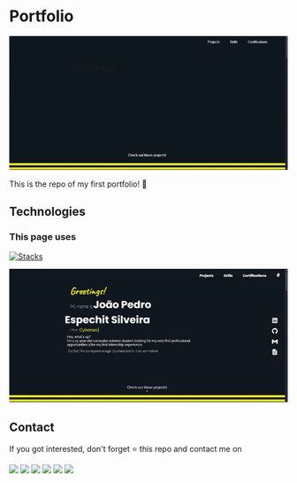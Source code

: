 # Portfolio

<p align="center">
  <img src="./assets/img/Cover.gif">
</p>

This is the repo of my first portfolio! 🎉

## Technologies
### This page uses <br>
[![Stacks](https://skillicons.dev/icons?i=html,css,javascript)](https://skillicons.dev)

<p align="center">
  <img src="./assets/img/ColorTheme.gif">
</p>

## Contact
If you got interested, don't forget ⭐ this repo and contact me on
<div>
    <a href="https://www.linkedin.com/in/jpsilveira11/" target="_blank"><img src="https://img.shields.io/badge/-LinkedIn-%230077B5?style=for-the-badge&logo=linkedin&logoColor=white" target="_blank"></a>
    <a href="mailto:jpespechit@gmail.com" target="_blank"><img src="https://img.shields.io/badge/Gmail-D14836?style=for-the-badge&logo=gmail&logoColor=white" target="_blank"></a>
    <a href="mailto:2019200901@aluno.unicarioca.edu.br" target="_blank"><img src="https://img.shields.io/badge/Microsoft_Outlook-0078D4?style=for-the-badge&logo=microsoft-outlook&logoColor=white"></a>
    <a href="https://wa.me/+5521993280079?text=Hey!" target="_blank"><img src="https://img.shields.io/badge/WhatsApp-25D366?style=for-the-badge&logo=whatsapp&logoColor=white"></a>
    <a href="https://discordapp.com/users/260088005740593153" target="_blank"><img src="https://img.shields.io/badge/Discord-7289DA?style=for-the-badge&logo=discord&logoColor=white" target="_blank"></a>
    <a href="https://steamcommunity.com/id/InsiraQualquerCoisaAqui/" target="_blank"><img src="https://img.shields.io/badge/Steam-000000?style=for-the-badge&logo=steam&logoColor=white"></a>
</div>
